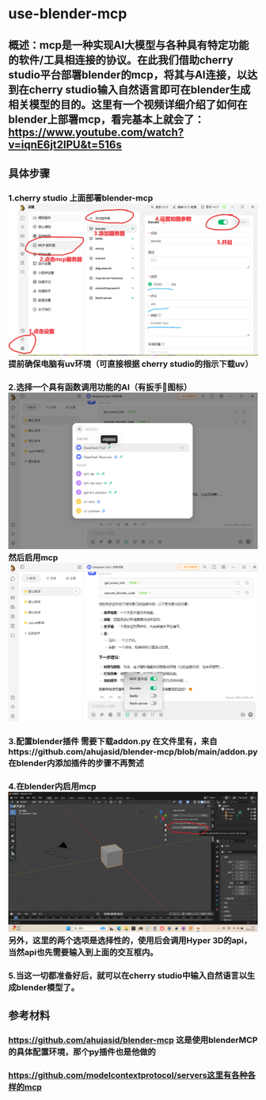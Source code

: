 # use-blender-mcp
## 概述：mcp是一种实现AI大模型与各种具有特定功能的软件/工具相连接的协议。在此我们借助cherry studio平台部署blender的mcp，将其与AI连接，以达到在cherry studio输入自然语言即可在blender生成相关模型的目的。这里有一个视频详细介绍了如何在blender上部署mcp，看完基本上就会了：https://www.youtube.com/watch?v=iqnE6jt2lPU&t=516s
## 具体步骤
### 1.cherry studio 上面部署blender-mcp ![](https://github.com/2025-simulation/use-blender-mcp/blob/main/images/%E5%B1%8F%E5%B9%95%E6%88%AA%E5%9B%BE%202025-04-14%20233701.png) 提前确保电脑有uv环境（可直接根据 cherry studio的指示下载uv）       
###  2.选择一个具有函数调用功能的AI（有扳手🔧图标）![](https://github.com/2025-simulation/use-blender-mcp/blob/main/images/%E5%B1%8F%E5%B9%95%E6%88%AA%E5%9B%BE%202025-04-15%20000006.png)然后启用mcp![](https://github.com/2025-simulation/use-blender-mcp/blob/main/images/%E5%B1%8F%E5%B9%95%E6%88%AA%E5%9B%BE%202025-04-14%20235637.png)
### 3.配置blender插件 需要下载addon.py 在文件里有，来自https://github.com/ahujasid/blender-mcp/blob/main/addon.py 在blender内添加插件的步骤不再赘述
### 4.在blender内启用mcp ![](https://github.com/2025-simulation/use-blender-mcp/blob/main/images/start2025-04-15%20001306.png)另外，这里的两个选项是选择性的，使用后会调用Hyper 3D的api，当然api也先需要输入到上面的交互框内。
### 5.当这一切都准备好后，就可以在cherry studio中输入自然语言以生成blender模型了。
## 参考材料 
### https://github.com/ahujasid/blender-mcp 这是使用blenderMCP的具体配置环境，那个py插件也是他做的
### https://github.com/modelcontextprotocol/servers这里有各种各样的mcp
